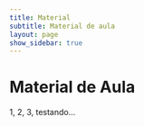 ```yaml
---
title: Material
subtitle: Material de aula
layout: page
show_sidebar: true
---
```


# Material de Aula

1, 2, 3, testando...


[jekyll-organization]: https://github.com/jekyll
